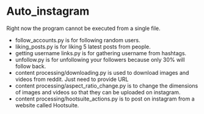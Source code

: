 # Auto_instagram
Right now the program cannot be executed from a single file.
* follow_accounts.py is for following random users.
* liking_posts.py is for liking 5 latest posts from people.
* getting username links.py is for gathering username from hashtags.
* unfollow.py is for unfollowing your followers because only 30% will follow back.
* content processing/downloading.py is used to download images and videos from reddit. Just need to provide URL
* content processing/aspect_ratio_change.py is to change the dimensions of images and videos so that they can be uploaded on instagram.
* content processing/hootsuite_actions.py is to post on instagram from a website called Hootsuite.
